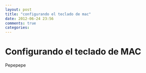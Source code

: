 ```yaml
---
layout: post
title: "configurando el teclado de mac"
date: 2012-06-24 23:56
comments: true
categories: 
---
```


Configurando el teclado de MAC
==============================


Pepepepe
